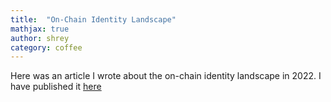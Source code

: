 ```yaml
---
title:  "On-Chain Identity Landscape"
mathjax: true
author: shrey
category: coffee
---
```


Here was an article I wrote about the on-chain identity landscape in 2022. I have published it [here](https://mirror.xyz/shreyjain.eth/TyBzMOegl3rMNxpAFoJ36MjE0pGfdLcrVCBgy-x3qS8)